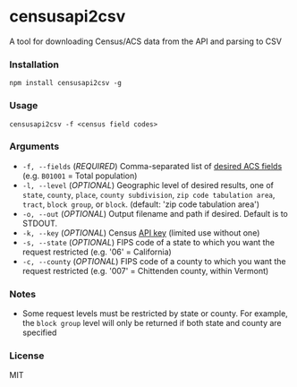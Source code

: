 # censusapi2csv
A tool for downloading Census/ACS data from the API and parsing to CSV

### Installation
`npm install censusapi2csv -g`

### Usage
`censusapi2csv -f <census field codes>`

### Arguments
* `-f, --fields` (_REQUIRED_) Comma-separated list of [desired ACS fields](https://api.census.gov/data/2015/acs/acs5/variables.html) (e.g. `B01001` = Total population)
* `-l, --level` (_OPTIONAL_) Geographic level of desired results, one of `state`, `county`, `place`, `county subdivision`, `zip code tabulation area`, `tract`, `block group`, or `block`. (default: 'zip code tabulation area')
* `-o, --out` (_OPTIONAL_) Output filename and path if desired. Default is to STDOUT. 
* `-k, --key` (_OPTIONAL_) Census [API key](https://api.census.gov/data/key_signup.html) (limited use without one)
* `-s, --state` (_OPTIONAL_) FIPS code of a state to which you want the request restricted (e.g. '06' = California)
* `-c, --county` (_OPTIONAL_) FIPS code of a county to which you want the request restricted (e.g. '007' = Chittenden county, within Vermont)

### Notes
* Some request levels must be restricted by state or county. For example, the `block group` level will only be returned if both state and county are specified

### License

MIT
